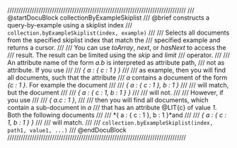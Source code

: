 ////////////////////////////////////////////////////////////////////////////////
/// @startDocuBlock collectionByExampleSkiplist
/// @brief constructs a query-by-example using a skiplist index
/// `collection.byExampleSkiplist(index, example)`
///
/// Selects all documents from the specified skiplist index that match the
/// specified example and returns a cursor.
///
/// You can use *toArray*, *next*, or *hasNext* to access the
/// result. The result can be limited using the *skip* and *limit*
/// operator.
///
/// An attribute name of the form *a.b* is interpreted as attribute path,
/// not as attribute. If you use
///
/// *{ a : { c : 1 } }*
///
/// as example, then you will find all documents, such that the attribute
/// *a* contains a document of the form *{c : 1 }*. For example the document
///
/// *{ a : { c : 1 }, b : 1 }*
///
/// will match, but the document
///
/// *{ a : { c : 1, b : 1 } }*
///
/// will not.
///
/// However, if you use
///
/// *{ a.c : 1 }*,
///
/// then you will find all documents, which contain a sub-document in *a*
/// that has an attribute @LIT{c} of value *1*. Both the following documents
///
/// *{ a : { c : 1 }, b : 1 }*and
///
/// *{ a : { c : 1, b : 1 } }*
///
/// will match.
///
/// `collection.byExampleSkiplist(index, path1, value1, ...)`
/// @endDocuBlock
////////////////////////////////////////////////////////////////////////////////